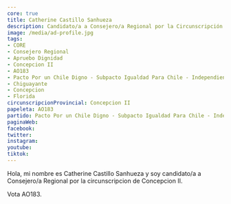 ```yaml
---
core: true
title: Catherine Castillo Sanhueza
description: Candidato/a a Consejero/a Regional por la Circunscripción de Concepcion II
image: /media/ad-profile.jpg
tags:
- CORE
- Consejero Regional
- Apruebo Dignidad
- Concepcion II
- AO183
- Pacto Por un Chile Digno - Subpacto Igualdad Para Chile - Independientes
- Chiguayante
- Concepcion
- Florida
circunscripcionProvincial: Concepcion II
papeleta: AO183
partido: Pacto Por un Chile Digno - Subpacto Igualdad Para Chile - Independientes
paginaWeb:
facebook:
twitter:
instagram:
youtube:
tiktok:
---
```

Hola, mi nombre es Catherine Castillo Sanhueza y soy candidato/a a Consejero/a Regional por la circunscripcion de Concepcion II.

Vota AO183.